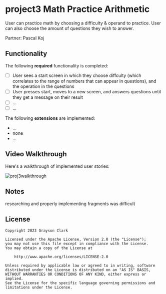 # project3 Math Practice Arithmetic

User can practice math by choosing a difficulty & operand to practice. User can also choose the amount of questions they wish to answer.

Partner: Pascal Koj

## Functionality

The following **required** functionality is completed:

* [ ] User sees a start screen in which they choose diffculty (which correlates to the range of numbers that can appear in questions), and the operation in the questions
* [ ] User presses start, moves to a new screen, and answers questions until they get a message on their result
* [ ] ...
* [ ] ...

The following **extensions** are implemented:

* ...
* none
* ...

## Video Walkthrough


Here's a walkthrough of implemented user stories:


![proj3walkthrough](https://github.com/pascalkoj/project3/assets/104457751/eecd8ffa-5f8d-4ef8-9712-42198783225c)


## Notes

researching and properly implementing fragments was difficult

## License

    Copyright 2023 Grayson Clark

    Licensed under the Apache License, Version 2.0 (the "License");
    you may not use this file except in compliance with the License.
    You may obtain a copy of the License at

        http://www.apache.org/licenses/LICENSE-2.0

    Unless required by applicable law or agreed to in writing, software
    distributed under the License is distributed on an "AS IS" BASIS,
    WITHOUT WARRANTIES OR CONDITIONS OF ANY KIND, either express or implied.
    See the License for the specific language governing permissions and
    limitations under the License.

